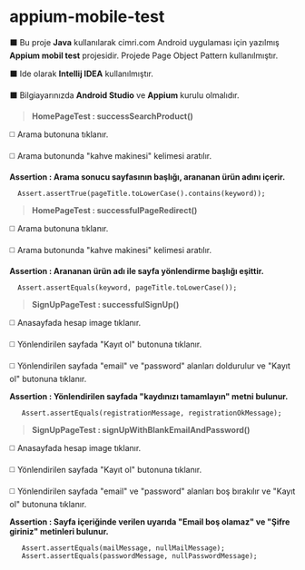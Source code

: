 # appium-mobile-test

⬛ Bu proje **Java** kullanılarak cimri.com Android uygulaması için yazılmış **Appium mobil test** projesidir. Projede Page Object Pattern kullanılmıştır.

⬛ Ide olarak **Intellij IDEA** kullanılmıştır. 

⬛ Bilgiayarınızda **Android Studio** ve **Appium** kurulu olmalıdır.


> **HomePageTest : successSearchProduct()**

◻️ Arama butonuna tıklanır.

◻️ Arama butonunda "kahve makinesi" kelimesi aratılır.

**Assertion : Arama sonucu sayfasının başlığı, arananan ürün adını içerir.**

```
  Assert.assertTrue(pageTitle.toLowerCase().contains(keyword));
```

> **HomePageTest : successfulPageRedirect()**

◻️ Arama butonuna tıklanır.

◻️ Arama butonunda "kahve makinesi" kelimesi aratılır.

**Assertion : Arananan ürün adı ile sayfa yönlendirme başlığı eşittir.**

```
  Assert.assertEquals(keyword, pageTitle.toLowerCase());
```

> **SignUpPageTest : successfulSignUp()**

◻️ Anasayfada hesap image tıklanır.

◻️ Yönlendirilen sayfada "Kayıt ol" butonuna tıklanır.

◻️ Yönlendirilen sayfada "email" ve "password" alanları doldurulur ve "Kayıt ol" butonuna  tıklanır.

**Assertion : Yönlendirilen sayfada "kaydınızı tamamlayın" metni bulunur.**

```
   Assert.assertEquals(registrationMessage, registrationOkMessage);
```

> **SignUpPageTest :  signUpWithBlankEmailAndPassword()**

◻️ Anasayfada hesap image tıklanır.

◻️ Yönlendirilen sayfada "Kayıt ol" butonuna tıklanır.

◻️ Yönlendirilen sayfada "email" ve "password" alanları boş bırakılır ve "Kayıt ol" butonuna  tıklanır.

**Assertion : Sayfa içeriğinde verilen uyarıda "Email boş olamaz" ve "Şifre giriniz" metinleri bulunur.**

```
   Assert.assertEquals(mailMessage, nullMailMessage);
   Assert.assertEquals(passwordMessage, nullPasswordMessage);
   
```



